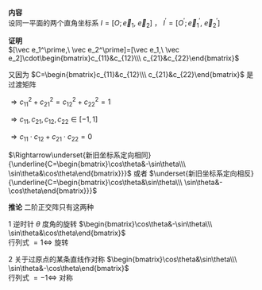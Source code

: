 **内容**  
设同一平面的两个直角坐标系 $I=[O;\vec e_1,\ \vec e_2]$ ， $I^\prime=[O^\prime;\vec e_1^\prime,\ \vec e_2^\prime]$  
  
  
  
**证明**  
$[\vec e_1^\prime,\ \vec e_2^\prime]=[\vec e_1,\ \vec e_2]\cdot\begin{bmatrix}c_{11}&c_{12}\\\ c_{21}&c_{22}\end{bmatrix}$  
  
又因为 $C=\begin{bmatrix}c_{11}&c_{12}\\\ c_{21}&c_{22}\end{bmatrix}$ 是过渡矩阵  
  
$\Rightarrow c_{11}^2+c_{21}^2=c_{12}^2+c_{22}^2=1$  
  
$\Rightarrow c_{11},c_{21},c_{12},c_{22}\in[-1,1]$  
  
$\Rightarrow c_{11}\cdot c_{12}+c_{21}\cdot c_{22}=0$  
  
$\Rightarrow\underset{新旧坐标系定向相同}{\underline{C=\begin{bmatrix}\cos\theta&-\sin\theta\\\ \sin\theta&\cos\theta\end{bmatrix}}}$ 或者 $\underset{新旧坐标系定向相反}{\underline{C=\begin{bmatrix}\cos\theta&\sin\theta\\\ \sin\theta&-\cos\theta\end{bmatrix}}}$

**推论**
二阶正交阵只有这两种

1 逆时针 $\theta$ 度角的旋转 $\begin{bmatrix}\cos\theta&-\sin\theta\\\ \sin\theta&\cos\theta\end{bmatrix}$  
行列式 $=1\iff$ 旋转

2 关于过原点的某条直线作对称 $\begin{bmatrix}\cos\theta&\sin\theta\\\ \sin\theta&-\cos\theta\end{bmatrix}$  
行列式 $=-1\iff$ 对称
